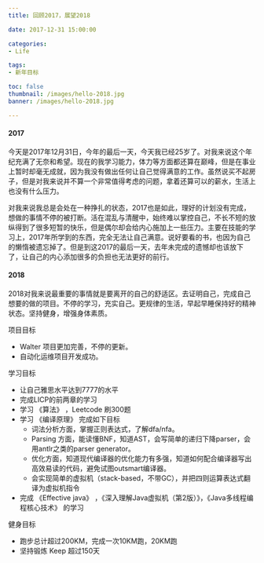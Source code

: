 ```yaml
---
title: 回顾2017，展望2018

date: 2017-12-31 15:00:00

categories:
- Life

tags:
- 新年目标

toc: false
thumbnail: /images/hello-2018.jpg
banner: /images/hello-2018.jpg

---
```




#### 2017

今天是2017年12月31日，今年的最后一天，今天我已经25岁了。对我来说这个年纪充满了无奈和希望。现在的我学习能力，体力等方面都还算在巅峰，但是在事业上暂时却毫无成就，因为我没有做出任何让自己觉得满意的工作。虽然说买不起房子，但是对我来说并不算一个非常值得考虑的问题，拿着还算可以的薪水，生活上也没有什么压力。

对我来说我总是会处在一种挣扎的状态，2017也是如此，理好的计划没有完成，想做的事情不停的被打断。活在混乱与清醒中，始终难以掌控自己，不长不短的放纵得到了很多短暂的快乐，但是偶尔却会给内心施加上一些压力。主要在技能的学习上，2017年所学到的东西，完全无法让自己满意。说好要看的书，也因为自己的懒惰被遗忘掉了。但是到这2017的最后一天，去年未完成的遗憾却也该放下了，让自己的内心添加很多的负担也无法更好的前行。

<!-- more -->


#### 2018

2018对我来说最重要的事情就是要离开的自己的舒适区。去证明自己，完成自己想要的做的项目。不停的学习，充实自己。更规律的生活，早起早睡保持好的精神状态。坚持健身，增强身体素质。

项目目标

- Walter 项目更加完善，不停的更新。
- 自动化运维项目开发成功。



学习目标

- 让自己雅思水平达到7777的水平
- 完成LICP的前两章的学习
- 学习 《算法》 ，Leetcode 刷300题
- 学习 《编译原理》  完成如下目标
  - 词法分析方面，掌握正则表达式，了解dfa/nfa。
  - Parsing 方面，能读懂BNF，知道AST，会写简单的递归下降parser，会用antlr之类的parser generator。
  - 优化方面，知道现代编译器的优化能力有多强，知道如何配合编译器写出高效易读的代码，避免试图outsmart编译器。
  - 会实现简单的虚拟机（stack-based，不带GC），并把四则运算表达式翻译为虚拟机指令
- 完成 《Effective java》 ，《深入理解Java虚拟机（第2版）》，《Java多线程编程核心技术》 的学习



健身目标

- 跑步总计超过200KM，完成一次10KM跑，20KM跑
- 坚持锻炼 Keep 超过150天


